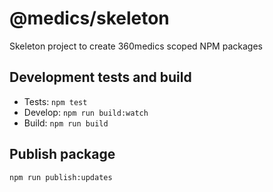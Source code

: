 # @medics/skeleton

Skeleton project to create 360medics scoped NPM packages

## Development tests and build

- Tests: `npm test`
- Develop: `npm run build:watch`
- Build: `npm run build`

## Publish package

```
npm run publish:updates
```
